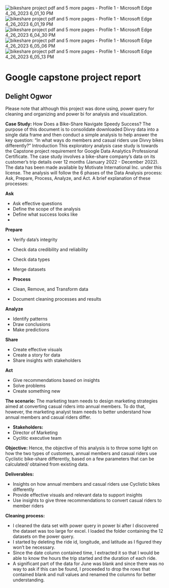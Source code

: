 ![bikeshare project pdf and 5 more pages - Profile 1 - Microsoft​ Edge 4_26_2023 6_01_10 PM](https://user-images.githubusercontent.com/56348397/234650534-ffcf3264-626a-4497-81f7-628b301fbd11.png)
![bikeshare project pdf and 5 more pages - Profile 1 - Microsoft​ Edge 4_26_2023 6_01_19 PM](https://user-images.githubusercontent.com/56348397/234650583-20f19065-c781-4bd2-bd0d-9dc5209472ea.png)
![bikeshare project pdf and 5 more pages - Profile 1 - Microsoft​ Edge 4_26_2023 6_04_30 PM](https://user-images.githubusercontent.com/56348397/234650614-3a50162a-edcc-4b76-a39c-9031d23c1f77.png)
![bikeshare project pdf and 5 more pages - Profile 1 - Microsoft​ Edge 4_26_2023 6_05_06 PM](https://user-images.githubusercontent.com/56348397/234650646-53c0f1da-0374-4e1d-9503-e4e9d764bf73.png)
![bikeshare project pdf and 5 more pages - Profile 1 - Microsoft​ Edge 4_26_2023 6_05_13 PM](https://user-images.githubusercontent.com/56348397/234650663-88ae5512-6ca6-4612-9e1b-e39df876de71.png)

# Google capstone project report

## Delight Ogwor

Please note that although this project was done using, power query for cleaning and organizing and power bi for analysis and visualization.

**Case Study:** How Does a Bike-Share Navigate Speedy Success?
The purpose of this document is to consolidate downloaded Divvy data into a single data frame and then conduct a simple analysis to help answer the key question: “In what ways do members and casual riders use Divvy bikes differently?” 
Introduction
This exploratory analysis case study is towards the Capstone project requirement for Google Data Analytics Professional Certificate. The case study involves a bike-share company’s data on its customer’s trip details over 12 months (January 2022 - December 2022). The data has been made available by Motivate International Inc. under this license. The analysis will follow the 6 phases of the Data Analysis process: Ask, Prepare, Process, Analyze, and Act. A brief explanation of these processes:

**Ask**
- Ask effective questions
- Define the scope of the analysis 
- Define what success looks like 
-
**Prepare** 
- Verify data’s integrity 
- Check data credibility and reliability
- Check data types 
- Merge datasets

- **Process**
 - Clean, Remove, and Transform data
 - Document cleaning processes and results
 
 **Analyze** 
- Identify patterns 
- Draw conclusions 
- Make predictions
 
**Share** 
- Create effective visuals
- Create a story for data 
- Share insights with stakeholders
 
 **Act** 
- Give recommendations based on insights 
- Solve problems 
- Create something new

**The scenario:**  The marketing team needs to design marketing strategies aimed at converting casual riders into annual members. To do that, however, the marketing analyst team needs to better understand how annual members and casual riders differ.
 
- **Stakeholders:**
 - Director of Marketing 
 - Cyclitic executive team
 
 **Objective:** Hence, the objective of this analysis is to throw some light on how the two types of customers, annual members and casual riders use Cyclistic bike-share differently, based on a few parameters that can be calculated/ obtained from existing data.
 
 **Deliverables:**
- Insights on how annual members and casual riders use Cyclistic bikes differently
- Provide effective visuals and relevant data to support insights 
- Use insights to give three recommendations to convert casual riders to member riders

**Cleaning process:**
- I cleaned the data set with power query in power bi after I discovered the dataset was too large for excel. I loaded the folder containing the 12 datasets on the power query.
- I started by deleting the ride id, longitude, and latitude as I figured they won’t be necessary.
- Since the date column contained time, I extracted it so that I would be able to know the hours the trip started and the duration of each ride.
- A significant part of the data for June was blank and since there was no way to ask if this can be found, I proceeded to drop the rows that contained blank and null values and renamed the columns for better understanding.


